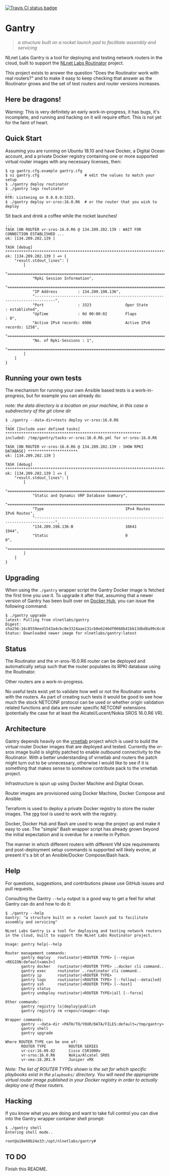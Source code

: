 [![Travis CI status badge](https://travis-ci.com/NLnetLabs/gantry.svg?branch=master)](https://travis-ci.com/NLnetLabs/gantry)

# Gantry

> _a structure built on a rocket launch pad to facilitate assembly and servicing_

NLnet Labs Gantry is a tool for deploying and testing network routers in the cloud, built to support the [NLnet Labs Routinator](https://www.nlnetlabs.nl/projects/rpki/routinator/) project.

This project exists to answer the question "Does the Routinator work with real routers?" and to make it easy to keep checking that answer as the Routinator grows and the set of test routers and router versions increases.

## Here be dragons!

Warning: This is very definitely an early work-in-progress, it has bugs, it's incomplete, and running and hacking on it will require effort. This is not yet for the faint of heart.

## Quick Start

Assuming you are running on Ubuntu 18.10 and have Docker, a Digital Ocean account, and a private Docker registry containing one or more supported virtual router images with any necessary licenses, then:

```
$ cp gantry.cfg.example gantry.cfg
$ vi gantry.cfg                    # edit the values to match your setup
$ ./gantry deploy routinator
$ ./gantry logs routinator
...
RTR: Listening on 0.0.0.0:3323.
$ ./gantry deploy vr-sros:16.0.R6  # or the router that you wish to deploy
```

Sit back and drink a coffee while the rocket launches!

```
...
TASK [ON ROUTER vr-sros-16.0.R6 @ 134.209.202.139 : WAIT FOR CONNECTION ESTABLISHED ...
ok: [134.209.202.139 ]

TASK [debug] *********************************************************************************
ok: [134.209.202.139 ] => {
    "result.stdout_lines": [
        [
            "===============================================================================",
            "Rpki Session Information",
            "===============================================================================",
            "IP Address         : 134.209.198.136",
            "-------------------------------------------------------------------------------",
            "Port               : 3323               Oper State         : established",
            "UpTime             : 0d 00:00:02        Flaps              : 0",
            "Active IPv4 records: 6986               Active IPv6 records: 1258",
            "===============================================================================",
            "No. of Rpki-Sessions : 1",
            "==============================================================================="
        ]
    ]
}
```
## Running your own tests
The mechanism for running your own Ansible based tests is a work-in-progress, but for example you can already do:

_note: the data directory is a location on your machine, in this case a subdirectory of the git clone dir_

```
$ ./gantry --data-dir=tests deploy vr-sros:16.0.R6
...
TASK [Include user defined tasks] ************************************************************
included: /tmp/gantry/tasks-vr-sros:16.0.R6.yml for vr-sros-16.0.R6

TASK [ON ROUTER vr-sros-16.0.R6 @ 134.209.202.139 : SHOW RPKI DATABASE] **********************
ok: [134.209.202.139 ]

TASK [debug] *********************************************************************************
ok: [134.209.202.139 ] => {
    "result.stdout_lines": [
        [
            "===============================================================================",
            "Static and Dynamic VRP Database Summary",
            "===============================================================================",
            "Type                                    IPv4 Routes         IPv6 Routes",
            "-------------------------------------------------------------------------------",
            "134.209.198.136-B                       10641               1944",
            "Static                                  0                   0",
            "==============================================================================="
        ]
    ]
}
```

## Upgrading

When using the `./gantry` wrapper script the Gantry Docker image is fetched the first time you use it. To upgrade it after that, assuming that a newer version of Gantry has been built over on [Docker Hub](https://hub.docker.com/r/nlnetlabs/gantry/builds), you can issue the following command:

```
$ ./gantry upgrade
latest: Pulling from nlnetlabs/gantry
Digest: sha256:16c8559eed1543a4cbc8e3324aae131cb0e6246df0668b41bb13dbd8a99c6c40
Status: Downloaded newer image for nlnetlabs/gantry:latest
```

## Status

The Routinator and the vr-sros-16.0.R6 router can be deployed and automatically setup such that the router populates its RPKI database using the Routinator.

Other routers are a work-in-progress.

No useful tests exist yet to validate how well or not the Routinator works with the routers. As part of creating such tests it would be good to see how much the stock NETCONF protocol can be used or whether origin validation related functions and data are router specific NETCONF extensions (potentially the case for at least the Alcatel/Lucent/Nokia SROS 16.0.R6 VR).

## Architecture

Gantry depends heavily on the [vrnetlab](https://github.com/plajjan/vrnetlab) project which is used to build the virtual router Docker images that are deployed and tested. Currently the vr-sros image build is slightly patched to enable outbound connectivity to the Routinator. With a better understanding of vrnetlab and routers the patch might turn out to be unnecessary, otherwise I would like to see if it is something that makes sense to somehow contribute pack to the vrnetlab project.

Infrastructure is spun up using Docker Machine and Digital Ocean.

Router images are provisioned using Docker Machine, Docker Compose and Ansible.

Terraform is used to deploy a private Docker registry to store the router images. The [reg](https://github.com/genuinetools/reg) tool is used to work with the registry.

Docker, Docker Hub and Bash are used to wrap the project up and make it easy to use. The "simple" Bash wrapper script has already grown beyond the initial expectation and is overdue for a rewrite in Python.

The manner in which different routers with different VM size requirements and post-deployment setup commands is supported will likely evolve, at present it's a bit of an Ansible/Docker Compose/Bash hack.

## Help

For questions, suggestions, and contributions please use GitHub issues and pull requests.

Consulting the Gantry `--help` output is a good way to get a feel for what Gantry can do and how to do it:

```
$ ./gantry --help
Gantry: "a structure built on a rocket launch pad to facilitate assembly and servicing"

NLnet Labs Gantry is a tool for deploying and testing network routers in the cloud, built to support the NLnet Labs Routinator project.

Usage: gantry help|--help

Router management commands:
       gantry deploy   routinator|<ROUTER TYPE> [--region <REGION:default=ams3>] 
       gantry docker   routinator|<ROUTER TYPE> ..docker cli command..
       gantry exec     routinator ..routinator cli command..
       gantry ip       routinator|<ROUTER TYPE>
       gantry logs     routinator|<ROUTER TYPE> [--follow|--detailed]
       gantry ssh      routinator|<ROUTER TYPE> [--host]
       gantry status
       gantry undeploy routinator|<ROUTER TYPE>|all [--force]

Other commands:
       gantry registry ls|deploy|publish
       gantry registry rm <repo>/<image>:<tag>

Wrapper commands:
       gantry --data-dir <PATH/TO/YOUR/DATA/FILES:default=/tmp/gantry>
       gantry shell
       gantry upgrade

Where ROUTER TYPE can be one of:
       ROUTER TYPE          ROUTER SERIES
       vr-csr:16.09.02      Cisco CSR1000v
       vr-sros:16.0.R6      Nokia/Alcatel SROS
       vr-vmx:18.2R1.9      Juniper vMX
```

_Note: The list of ROUTER TYPEs shown is the set for which specific playbooks exist in the `playbooks/` directory. You will need the appropriate virtual router image published in your Docker registry in order to actually deploy one of these routers._

## Hacking

If you know what you are doing and want to take full control you can dive into the Gantry wrapper container shell prompt:

```
$ ./gantry shell
Entering shell mode..

root@a18e60b24e33:/opt/nlnetlabs/gantry# 
```

## TO DO

Finish this README.
